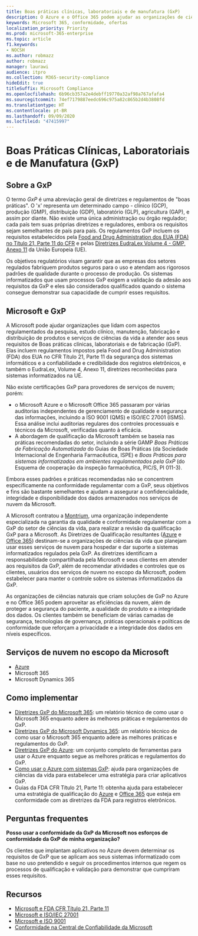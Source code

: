 ```yaml
---
title: Boas práticas clínicas, laboratoriais e de manufatura (GxP)
description: O Azure e o Office 365 podem ajudar as organizações de ciências biológicas a atender aos requisitos regulamentares da GxP.
keywords: Microsoft 365, conformidade, ofertas
localization_priority: Priority
ms.prod: microsoft-365-enterprise
ms.topic: article
f1.keywords:
- NOCSH
ms.author: robmazz
author: robmazz
manager: laurawi
audience: itpro
ms.collection: M365-security-compliance
hideEdit: true
titleSuffix: Microsoft Compliance
ms.openlocfilehash: 6b96cb357a2e4debff19770a32af98a767afafa4
ms.sourcegitcommit: 74ef7179887eedc696c975a82c865b2d4b3808fd
ms.translationtype: HT
ms.contentlocale: pt-BR
ms.lasthandoff: 09/09/2020
ms.locfileid: "47415997"
---
```

# <a name="good-clinical-laboratory-and-manufacturing-practices-gxp"></a>Boas Práticas Clínicas, Laboratoriais e de Manufatura (GxP)

## <a name="about-gxp"></a>Sobre a GxP

O termo *GxP* é uma abreviação geral de diretrizes e regulamentos de "boas práticas". O 'x' representa um determinado campo - clínico (GCP), produção (GMP), distribuição (GDP), laboratório (GLP), agricultura (GAP), e assim por diante. Não existe uma única administração ou órgão regulador; cada país tem suas próprias diretrizes e reguladores, embora os requisitos sejam semelhantes de país para país. Os regulamentos GxP incluem os requisitos estabelecidos pela [Food and Drug Administration dos EUA (FDA) no Título 21, Parte 11 do CFR](https://aka.ms/FDA-CFR) e pelas [Diretrizes EudraLex Volume 4 - GMP, Anexo 11](https://ec.europa.eu/health/documents/eudralex/vol-4_en) da União Europeia (UE).

Os objetivos regulatórios visam garantir que as empresas dos setores regulados fabriquem produtos seguros para o uso e atendam aos rigorosos padrões de qualidade durante o processo de produção. Os sistemas informatizados que usam processos GxP exigem a validação da adesão aos requisitos da GxP e eles são considerados qualificados quando o sistema consegue demonstrar sua capacidade de cumprir esses requisitos.

## <a name="microsoft-and-gxp"></a>Microsoft e GxP

A Microsoft pode ajudar organizações que lidam com aspectos regulamentados da pesquisa, estudo clínico, manutenção, fabricação e distribuição de produtos e serviços de ciências da vida a atender aos seus requisitos de Boas práticas clínicas, laboratoriais e de fabricação (GxP). Elas incluem regulamentos impostos pela Food and Drug Administration (FDA) dos EUA no CFR Título 21, Parte 11 da segurança dos sistemas informáticos e a confiabilidade e credibilidade dos registros eletrônicos, e também o EudraLex, Volume 4, Anexo 11, diretrizes reconhecidas para sistemas informatizados na UE.

Não existe certificações GxP para provedores de serviços de nuvem; porém:

- o Microsoft Azure e o Microsoft Office 365 passaram por várias auditorias independentes de gerenciamento de qualidade e segurança das informações, incluindo a ISO 9001 (QMS) e ISO/IEC 27001 (ISMS). Essa análise inclui auditorias regulares dos controles processuais e técnicos da Microsoft, verificadas quanto à eficácia.
- A abordagem de qualificação da Microsoft também se baseia nas práticas recomendadas do setor, incluindo a série GAMP *Boas Práticas de Fabricação Automatizada* do Guias de Boas Práticas (da Sociedade Internacional de Engenharia Farmacêutica, ISPE) e *Boas Práticas para sistemas informatizados em ambientes regulamentados pela GxP* (do Esquema de cooperação da inspeção farmacêutica, PIC/S, PI 011-3).

Embora esses padrões e práticas recomendadas não se concentrem especificamente na conformidade regulamentar com a GxP, seus objetivos e fins são bastante semelhantes e ajudam a assegurar a confidencialidade, integridade e disponibilidade dos dados armazenados nos serviços de nuvem da Microsoft.

A Microsoft contratou a [Montrium](https://www.montrium.com/), uma organização independente especializada na garantia da qualidade e conformidade regulamentar com a GxP do setor de ciências da vida, para realizar a revisão da qualificação GxP para a Microsoft. As Diretrizes de Qualificação resultantes ([Azure](https://aka.ms/gxpcompliance) e [Office 365](https://aka.ms/o365-qualification-guideline)) destinam-se a organizações de ciências da vida que planejam usar esses serviços de nuvem para hospedar e dar suporte a sistemas informatizados regulados pela GxP. As diretrizes identificam a responsabilidade compartilhada pela Microsoft e seus clientes em atender aos requisitos da GxP, além de recomendar atividades e controles que os clientes, usuários dos serviços de nuvem no escopo da Microsoft, podem estabelecer para manter o controle sobre os sistemas informatizados da GxP.

As organizações de ciências naturais que criam soluções de GxP no Azure e no Office 365 podem aproveitar as eficiências da nuvem, além de proteger a segurança do paciente, a qualidade do produto e a integridade dos dados. Os clientes também se beneficiam de várias camadas de segurança, tecnologias de governança, práticas operacionais e políticas de conformidade que reforçam a privacidade e a integridade dos dados em níveis específicos.

## <a name="microsoft-in-scope-cloud-services"></a>Serviços de nuvem no escopo da Microsoft

- [Azure](https://aka.ms/AzureCompliance)
- Microsoft 365
- Microsoft Dynamics 365

## <a name="how-to-implement"></a>Como implementar

- [Diretrizes GxP do Microsoft 365](../downloads/microsoft-365-gxp-guidelines-july-2020.pdf): um relatório técnico de como usar o Microsoft 365 enquanto adere às melhores práticas e regulamentos do GxP.
- [Diretrizes GxP do Microsoft Dynamics 365](../downloads/microsoft-dynamics-365-gxp-guidelines-july-2020.pdf): um relatório técnico de como usar o Microsoft 365 enquanto adere às melhores práticas e regulamentos do GxP.
- [Diretrizes GxP do Azure](https://aka.ms/gxpcompliance): um conjunto completo de ferramentas para usar o Azure enquanto segue as melhores práticas e regulamentos do GxP.
- [Como usar o Azure com sistemas GxP](https://aka.ms/GXP-Azure-Strategies): ajuda para organizações de ciências da vida para estabelecer uma estratégia para criar aplicativos GxP.
- Guias da FDA CFR Título 21, Parte 11: obtenha ajuda para estabelecer uma estratégia de qualificação do [Azure](https://aka.ms/Azure-FDA-Guidelines) e [Office 365](https://aka.ms/o365-qualification-guideline) que esteja em conformidade com as diretrizes da FDA para registros eletrônicos.

## <a name="frequently-asked-questions"></a>Perguntas frequentes

**Posso usar a conformidade da GxP da Microsoft nos esforços de conformidade da GxP de minha organização?**

Os clientes que implantam aplicativos no Azure devem determinar os requisitos de GxP que se aplicam aos seus sistemas informatizado com base no uso pretendido e seguir os procedimentos internos que regem os processos de qualificação e validação para demonstrar que cumpriram esses requisitos.

## <a name="resources"></a>Recursos

- [Microsoft e FDA CFR Título 21, Parte 11](offering-fda-cfr-title-21-part-11.md)
- [Microsoft e ISO/IEC 27001](offering-iso-27001.md)
- [Microsoft e ISO 9001](offering-iso-9001.md)
- [Conformidade na Central de Confiabilidade da Microsoft](https://www.microsoft.com/trust-center/compliance/compliance-overview)
